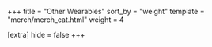 +++
title = "Other Wearables"
sort_by = "weight"
template = "merch/merch_cat.html"
weight = 4

[extra]
hide = false
+++
